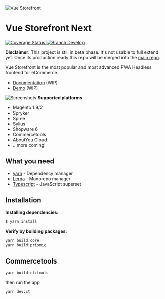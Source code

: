 ![Vue Storefront](https://camo.githubusercontent.com/48c886ac0703e3a46bc0ec963e20f126337229fc/68747470733a2f2f643968687267346d6e767a6f772e636c6f756466726f6e742e6e65742f7777772e76756573746f726566726f6e742e696f2f32383062313964302d6c6f676f2d76735f3062793032633062793032633030303030302e6a7067)
# Vue Storefront Next

[![Coverage Status](https://coveralls.io/repos/github/DivanteLtd/next/badge.svg?branch=master) ](https://coveralls.io/github/DivanteLtd/next?branch=master)<a href="https://slack.vuestorefront.io">![Branch Develop](https://img.shields.io/badge/community%20chat-slack-FF1493.svg)</a>

**Disclaimer:** This project is still in beta phase. It's not usable to full extend yet. Once its production ready this repo will be merged into the [main repo](https://github.com/DivanteLtd/vue-storefront/).

Vue Storefront is the most popular and most advanced PWA Headless frontend for eCommerce.
- [Documentation](https://vsf-next-docs.netlify.com) (WIP)
- [Demo](https://vsf-next-demo.storefrontcloud.io/) (WIP)

![Screenshots](https://blog.vuestorefront.io/wp-content/uploads/2020/03/3-views-Vue-Storefront-.png)
**Supported platforms**
- Magento 1.9/2
- Spryker
- Spree
- Sylius
- Shopware 6
- Commercetools
- AboutYou Cloud
- ...more coming!


## What you need
* [yarn](https://yarnpkg.com/getting-started) - Dependency manager
* [Lerna](https://github.com/lerna/lerna) - Monorepo manager
* [Typescript](https://www.typescriptlang.org/docs/home.html) - JavaScript superset

## Installation
**Installing dependencies:**
```sh
$ yarn install
```

**Verify by building packages:**
```sh
yarn build:core
yarn build:prismic
```

## Commercetools
```sh
yarn build:ct:tools
```

then run the app
```sh
yarn dev:ct
```
